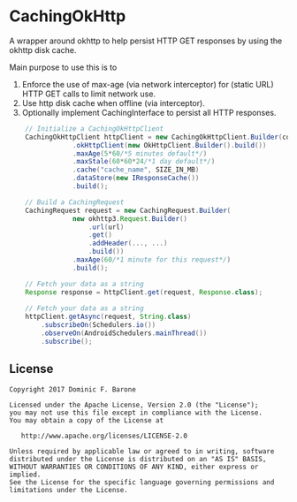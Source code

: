 # CachingOkHttp
A wrapper around okhttp to help persist HTTP GET responses by using the okhttp disk cache.

Main purpose to use this is to 
1) Enforce the use of max-age (via network interceptor) for (static URL) HTTP GET calls to limit network use.
2) Use http disk cache when offline (via interceptor).
3) Optionally implement CachingInterface to persist all HTTP responses.

```groovy
    // Initialize a CachingOkHttpClient
    CachingOkHttpClient httpClient = new CachingOkHttpClient.Builder(context/*to check network availability*/)
                .okHttpClient(new OkHttpClient.Builder().build())
                .maxAge(5*60/*5 minutes default*/)
                .maxStale(60*60*24/*1 day default*/)
                .cache("cache_name", SIZE_IN_MB)
                .dataStore(new IResponseCache())
                .build();
```

```groovy
    // Build a CachingRequest
    CachingRequest request = new CachingRequest.Builder(
                new okhttp3.Request.Builder()
                    .url(url)
                    .get()
                    .addHeader(..., ...)
                    .build())
                .maxAge(60/*1 minute for this request*/)
                .build();
```

```groovy
    // Fetch your data as a string
    Response response = httpClient.get(request, Response.class);
    
    // Fetch your data as a string
    httpClient.getAsync(request, String.class)
        .subscribeOn(Schedulers.io())
        .observeOn(AndroidSchedulers.mainThread())
        .subscribe();
```

License
-------
    Copyright 2017 Dominic F. Barone

    Licensed under the Apache License, Version 2.0 (the "License");
    you may not use this file except in compliance with the License.
    You may obtain a copy of the License at

       http://www.apache.org/licenses/LICENSE-2.0

    Unless required by applicable law or agreed to in writing, software
    distributed under the License is distributed on an "AS IS" BASIS,
    WITHOUT WARRANTIES OR CONDITIONS OF ANY KIND, either express or implied.
    See the License for the specific language governing permissions and
    limitations under the License.

